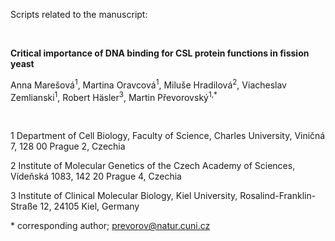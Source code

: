 Scripts related to the manuscript:

<br/>

**Critical importance of DNA binding for CSL protein functions in fission yeast**

Anna Marešová<sup>1</sup>, Martina Oravcová<sup>1</sup>, Miluše Hradilová<sup>2</sup>, Viacheslav Zemlianski<sup>1</sup>, Robert Häsler<sup>3</sup>, Martin Převorovský<sup>1,*</sup>

<br/>

1 Department of Cell Biology, Faculty of Science, Charles University, Viničná 7, 128 00 Prague 2, Czechia

2 Institute of Molecular Genetics of the Czech Academy of Sciences, Vídeňská 1083, 142 20 Prague 4, Czechia

3 Institute of Clinical Molecular Biology, Kiel University, Rosalind-Franklin-Straße 12, 24105 Kiel, Germany

\* corresponding author; prevorov@natur.cuni.cz

